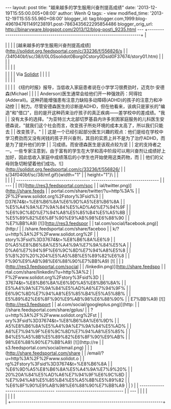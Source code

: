 --- layout: post title: "越来越多的学生服用兴奋剂提高成绩" date:
'2013-12-19T15:55:00.005+08:00' author: Wenh Q tags: - view
modified\_time: '2013-12-19T15:55:55.960+08:00' blogger\_id:
tag:blogger.com,1999:blog-4961947611491238191.post-7863435622295854486
blogger\_orig\_url:
http://binaryware.blogspot.com/2013/12/blog-post\_9235.html ---
+--------------------------------------------------------------------------+
| <div>                                                                    |
|                                                                          |
| [越来越多的学生服用兴奋剂提高成绩](http://solidot.org.feedsportal.com/c/33236/f/556826/s |
| /34f040bf/sc/38/l/0L0Ssolidot0Borg0Cstory0Dsid0F37674/story01.htm)       |
|                                                                          |
| </div>                                                                   |
|                                                                          |
| <div style="margin-top: 5px;">                                           |
|                                                                          |
| Via [Solidot](http://www.solidot.org/)                                   |
|                                                                          |
| </div>                                                                   |
|                                                                          |
| <div style="font-size: 14px; margin-top: 5px;">                          |
|                                                                          |
| 《纽约时报》报导，当低收入家庭患者说在小学学习很费劲时，迈克尔·安德森(Michael |
|                                                                          |
| Anderson)医生通常会给他们开一种强效药：阿得拉(Adderall)。这种药能增强患有注意力缺陷多动障碍(ADHD)的孩子的注意力和冲动控 |
| 制力。尽管安德森医生的诊断是ADHD，但在他看来，该病只是家长的"编造"和"借口"，目的是开这种药来治疗孩子的真正疾病——差学校中的差成绩。"我 |
| 没有太多的选择。"为亚特兰大北部切罗基县内许多贫困家庭服务的儿科医生安德森说，"就我们这个社会而言，改变孩子所处环境的成本太高了，所以我们只能去 |
| 改变孩子。"                                                              |
| 这是一个已经引起部分医生兴趣的观点：他们是给在学校中学习费劲而又没有闲钱的孩子开兴奋剂，其目的实质上并不是为了治疗ADHD，而是为了提升他们的学 |
| 习成绩。而安德森医生是该观点较为坚                                       |
| 定的支持者之一。一些专家注意到，由于富有的学生在大学和高中阶段可以用兴奋剂让成绩好上加好，因此低收入家庭中成绩落后的小学生也开始使用这类药物，而 |
| 他们的父母则急切盼望着他们成功。![](http://solidot.org.feedsportal.com/c/33236/f/556826/ |
| s/34f040bf/sc/38/mf.gif){width="1"                                       |
| height="1"}\                                                             |
| <div>                                                                    |
|                                                                          |
|   ------------------------------------ --------------------------------- |
| ---                                                                      |
|   [![](http://res3.feedsportal.com/soc                                   |
|   ial/twitter.png)](http://share.feeds                                   |
|   portal.com/share/twitter/?u=http%3A%                                   |
|   2F%2Fwww.solidot.org%2Fstory%3Fsid%3                                   |
|   D37674&t=%E8%B6%8A%E6%9D%A5%E8%B6%8A                                   |
|   %E5%A4%9A%E7%9A%84%E5%AD%A6%E7%94%9F                                   |
|   %E6%9C%8D%E7%94%A8%E5%85%B4%E5%A5%8B                                   |
|   %E5%89%82%E6%8F%90%E9%AB%98%E6%88%90                                   |
|   %E7%BB%A9) [![](http://res3.feedspor                                   |
|   tal.com/social/facebook.png)](http:/                                   |
|   /share.feedsportal.com/share/faceboo                                   |
|   k/?u=http%3A%2F%2Fwww.solidot.org%2F                                   |
|   story%3Fsid%3D37674&t=%E8%B6%8A%E6%9                                   |
|   D%A5%E8%B6%8A%E5%A4%9A%E7%9A%84%E5%A                                   |
|   D%A6%E7%94%9F%E6%9C%8D%E7%94%A8%E5%8                                   |
|   5%B%20%20%204%E5%A5%8B%E5%89%82%E6%8                                   |
|   F%90%E9%AB%98%E6%88%90%E7%BB%A9) [![                                   |
|   ](http://res3.feedsportal.com/social                                   |
|   /linkedin.png)](http://share.feedspo                                   |
|   rtal.com/share/linkedin/?u=http%3A%2                                   |
|   F%2Fwww.solidot.org%2Fstory%3Fsid%3D                                   |
|   37674&t=%E8%B6%8A%E6%9D%A5%E8%B6%8A%                                   |
|   E5%A4%9A%E7%9A%84%E5%AD%A6%E7%94%9F%                                   |
|   E6%9C%8D%E7%94%A8%E5%85%B4%E5%A5%8B%                                   |
|   E5%89%82%E6%8F%90%E9%AB%98%E6%88%90%                                   |
|   E7%BB%A9) [![](http://res3.feedsport                                   |
|   al.com/social/googleplus.png)](http:                                   |
|   //share.feedsportal.com/share/gplus/                                   |
|   ?u=http%3A%2F%2Fwww.solidot.org%2Fst                                   |
|   ory%3Fsid%3D37674&t=%E8%B6%8A%E6%9D%                                   |
|   A5%E8%B6%8A%E5%A4%9A%E7%9A%84%E5%AD%                                   |
|   A6%E7%94%9F%E6%9C%8D%E7%94%A8%E5%85%                                   |
|   B4%E5%A5%8B%E5%89%82%E6%8F%90%E9%AB%                                   |
|   98%E6%88%90%E7%BB%A9) [![](http://re                                   |
|   s3.feedsportal.com/social/email.png)                                   |
|   ](http://share.feedsportal.com/share                                   |
|   /email/?u=http%3A%2F%2Fwww.solidot.o                                   |
|   rg%2Fstory%3Fsid%3D37674&t=%E8%B6%8A                                   |
|   %E6%9D%A5%E8%B6%8A%E5%A4%9A%E7%9%20%                                   |
|   20%20A%84%E5%AD%A6%E7%94%9F%E6%9C%8D                                   |
|   %E7%94%A8%E5%85%B4%E5%A5%8B%E5%89%82                                   |
|   %E6%8F%90%E9%AB%98%E6%88%90%E7%BB%A9                                   |
|   )                                                                      |
|   ------------------------------------ --------------------------------- |
| ---                                                                      |
|                                                                          |
| </div>                                                                   |
|                                                                          |
| </div>                                                                   |
+--------------------------------------------------------------------------+


